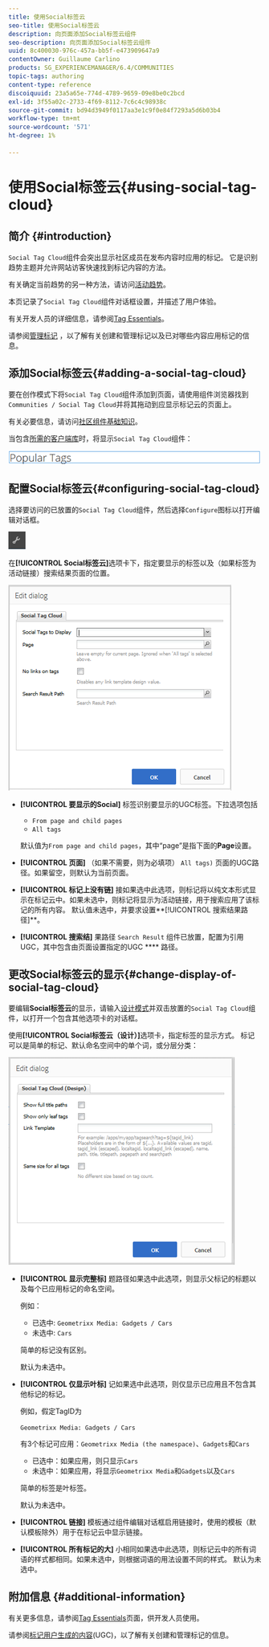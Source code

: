```yaml
---
title: 使用Social标签云
seo-title: 使用Social标签云
description: 向页面添加Social标签云组件
seo-description: 向页面添加Social标签云组件
uuid: 8c400030-976c-457a-bb5f-e473909647a9
contentOwner: Guillaume Carlino
products: SG_EXPERIENCEMANAGER/6.4/COMMUNITIES
topic-tags: authoring
content-type: reference
discoiquuid: 23a5a65e-774d-4789-9659-09e8be0c2bcd
exl-id: 3f55a02c-2733-4f69-8112-7c6c4c98938c
source-git-commit: bd94d3949f0117aa3e1c9f0e84f7293a5d6b03b4
workflow-type: tm+mt
source-wordcount: '571'
ht-degree: 1%

---
```


# 使用Social标签云{#using-social-tag-cloud}

## 简介 {#introduction}

`Social Tag Cloud`组件会突出显示社区成员在发布内容时应用的标记。 它是识别趋势主题并允许网站访客快速找到标记内容的方法。

有关确定当前趋势的另一种方法，请访问[活动趋势](trends.md)。

本页记录了`Social Tag Cloud`组件对话框设置，并描述了用户体验。

有关开发人员的详细信息，请参阅[Tag Essentials](tag.md)。

请参阅[管理标记](../../help/sites-administering/tags.md) ，以了解有关创建和管理标记以及已对哪些内容应用标记的信息。

## 添加Social标签云{#adding-a-social-tag-cloud}

要在创作模式下将`Social Tag Cloud`组件添加到页面，请使用组件浏览器找到`Communities / Social Tag Cloud`并将其拖动到应显示标记云的页面上。

有关必要信息，请访问[社区组件基础知识](basics.md)。

当包含[所需的客户端库](tag.md#essentials-for-client-side)时，将显示`Social Tag Cloud`组件：

![chlimage_1-303](assets/chlimage_1-303.png)

## 配置Social标签云{#configuring-social-tag-cloud}

选择要访问的已放置的`Social Tag Cloud`组件，然后选择`Configure`图标以打开编辑对话框。

![chlimage_1-304](assets/chlimage_1-304.png)

在&#x200B;**[!UICONTROL Social标签云]**&#x200B;选项卡下，指定要显示的标签以及（如果标签为活动链接）搜索结果页面的位置。

![chlimage_1-305](assets/chlimage_1-305.png)

* **[!UICONTROL 要显示的Social]**
标签识别要显示的UGC标签。下拉选项包括

   * `From page and child pages`
   * `All tags`

   默认值为`From page and child pages`，其中“page”是指下面的&#x200B;**Page**&#x200B;设置。

* **[!UICONTROL 页面]**
（如果不需要，则为必填项） 
`All tags)` 页面的UGC路径。如果留空，则默认为当前页面。

* **[!UICONTROL 标记上没有链]**
接如果选中此选项，则标记将以纯文本形式显示在标记云中。如果未选中，则标记将显示为活动链接，用于搜索应用了该标记的所有内容。 默认值未选中，并要求设置**[!UICONTROL 搜索结果路径]**。

* **[!UICONTROL 搜索结]**
果路径 
`Search Result` 组件已放置，配置为引用UGC，其中包含由页面设置指定的UGC **** 路径。

## 更改Social标签云的显示{#change-display-of-social-tag-cloud}

要编辑&#x200B;**Social标签云**&#x200B;的显示，请输入[设计模式](../../help/sites-authoring/default-components-designmode.md)并双击放置的`Social Tag Cloud`组件，以打开一个包含其他选项卡的对话框。

使用&#x200B;**[!UICONTROL Social标签云（设计）]**&#x200B;选项卡，指定标签的显示方式。 标记可以是简单的标记、默认命名空间中的单个词，或分层分类：

![chlimage_1-306](assets/chlimage_1-306.png)

* **[!UICONTROL 显示完整标]**
题路径如果选中此选项，则显示父标记的标题以及每个已应用标记的命名空间。

   例如：

   * 已选中: `Geometrixx Media: Gadgets / Cars`
   * 未选中: `Cars`

   简单的标记没有区别。

   默认为未选中。

* **[!UICONTROL 仅显示叶标]**
记如果选中此选项，则仅显示已应用且不包含其他标记的标记。

   例如，假定TagID为

   `Geometrixx Media: Gadgets / Cars`

   有3个标记可应用：`Geometrixx Media (the namespace)`、`Gadgets`和`Cars`

   * 已选中：如果应用，则只显示`Cars`
   * 未选中：如果应用，将显示`Geometrixx Media`和`Gadgets`以及`Cars`

   简单的标签是叶标签。

   默认为未选中。

* **[!UICONTROL 链接]**
模板通过组件编辑对话框启用链接时，使用的模板（默认模板除外）用于在标记云中显示链接。

* **[!UICONTROL 所有标记的大]**
小相同如果选中此选项，则标记云中的所有词语的样式都相同。如果未选中，则根据词语的用法设置不同的样式。 默认为未选中。

## 附加信息 {#additional-information}

有关更多信息，请参阅[Tag Essentials](tag.md)页面，供开发人员使用。

请参阅[标记用户生成的内容](tag-ugc.md)(UGC)，以了解有关创建和管理标记的信息。
